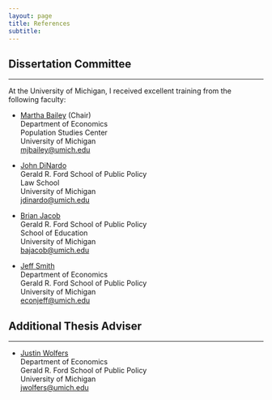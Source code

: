 ```yaml
---
layout: page
title: References
subtitle: 
---
```


## Dissertation Committee
---

At the University of Michigan, I received excellent training from the following faculty:

- [Martha Bailey](https://sites.google.com/a/umich.edu/baileymj/home) (Chair)  
   Department of Economics  
   Population Studies Center   
   University of Michigan  
   [mjbailey@umich.edu](mailto:mjbailey@umich.edu)  

- [John DiNardo](http://www-personal.umich.edu/~jdinardo/)  
   Gerald R. Ford School of Public Policy  
   Law School  
   University of Michigan    
   [jdinardo@umich.edu](mailto:jdinardo@umich.edu)  

- [Brian Jacob](http://brian-jacob.com)  
   Gerald R. Ford School of Public Policy  
   School of Education  
   University of Michigan  
   [bajacob@umich.edu](mailto:bajacob@umich.edu) 

- [Jeff Smith](https://ssc.wisc.edu/~econjeff/)  
   Department of Economics  
   Gerald R. Ford School of Public Policy  
   University of Michigan  
   [econjeff@umich.edu](mailto:econjeff@umich.edu)  

## Additional Thesis Adviser
---

- [Justin Wolfers](http://users.nber.org/~jwolfers/)  
   Department of Economics  
   Gerald R. Ford School of Public Policy  
   University of Michigan  
   [jwolfers@umich.edu](mailto:jwolfers@umich.edu)


